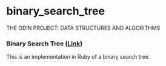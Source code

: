 # binary_search_tree
THE ODIN PROJECT: DATA STRUCTURES AND ALGORITHMS

### Binary Search Tree ([Link]())
This is an implementation in Ruby of a binary search tree.